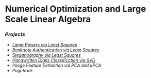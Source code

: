 # Numerical Optimization and Large Scale Linear Algebra

### *Projects*

- [*Lamp Powers via Least Squares*](https://github.com/sapaladas/msc_data_science/tree/main/q3-numerical_optimization_and_large_scale_linear_algebra/lamp_powers_via_least_squares)
- [*Banknote Authentication via Least Squares*](https://github.com/sapaladas/msc_data_science/tree/main/q3-numerical_optimization_and_large_scale_linear_algebra/banknote_authentication_via_least_squares)
- [*Steganography via Least Squares*](https://github.com/sapaladas/msc_data_science/tree/main/q3-numerical_optimization_and_large_scale_linear_algebra/steganography_via_least_squares)
- [*Handwritten Digits Classification via SVD*](https://github.com/sapaladas/msc_data_science/tree/main/q3-numerical_optimization_and_large_scale_linear_algebra/handwritten_digits_classification_via_svd)
- *Image Feature Extraction via PCA and kPCA*
- *PageRank*
